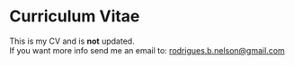 # Curriculum Vitae

This is my CV and is **not** updated. <br/>
If you want more info send me an email to: rodrigues.b.nelson@gmail.com
